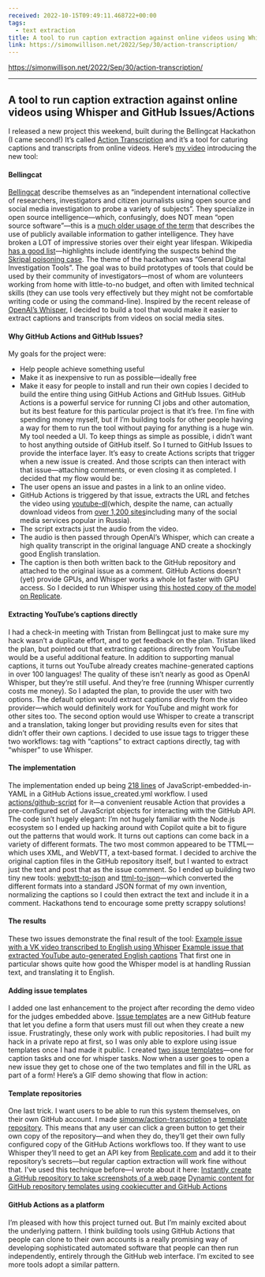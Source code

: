 ```yaml
---
received: 2022-10-15T09:49:11.468722+00:00
tags:
  - text extraction
title: A tool to run caption extraction against online videos using Whisper and GitHub Issues/Actions
link: https://simonwillison.net/2022/Sep/30/action-transcription/
---
```


https://simonwillison.net/2022/Sep/30/action-transcription/

---

## A tool to run caption extraction against online videos using Whisper and GitHub Issues/Actions

I released a new project this weekend, built during the Bellingcat Hackathon (I came second!) It’s called
[Action Transcription](https://github.com/simonw/action-transcription) and it’s a tool for caturing captions and transcripts from online videos.
Here’s
[my video](https://www.youtube.com/watch?v=AneNxjSGn1I) introducing the new tool:

#### Bellingcat

[Bellingcat](https://www.bellingcat.com/about/) describe themselves as an “independent international collective of researchers, investigators and citizen journalists using open source and social media investigation to probe a variety of subjects”.
They specialize in open source intelligence—which, confusingly, does NOT mean “open source software”—this is a
[much older usage of the term](https://en.wikipedia.org/wiki/Open-source_intelligence) that describes the use of publicly available information to gather intelligence.
They have broken a LOT of impressive stories over their eight year lifespan. Wikipedia
[has a good list](https://en.wikipedia.org/wiki/Bellingcat)—highlights include identifying the suspects behind the [Skripal poisoning case](https://en.wikipedia.org/wiki/Bellingcat#Skripal_poisoning).
The theme of the hackathon was “General Digital Investigation Tools”. The goal was to build prototypes of tools that could be used by their community of investigators—most of whom are volunteers working from home with little-to-no budget, and often with limited technical skills (they can use tools very effectively but they might not be comfortable writing code or using the command-line).
Inspired by the recent release of
[OpenAI’s Whisper](https://github.com/openai/whisper), I decided to build a tool that would make it easier to extract captions and transcripts from videos on social media sites.

#### Why GitHub Actions and GitHub Issues?

My goals for the project were:

- Help people achieve something useful
- Make it as inexpensive to run as possible—ideally free
- Make it easy for people to install and run their own copies
  I decided to build the entire thing using GitHub Actions and GitHub Issues.
  GitHub Actions is a powerful service for running CI jobs and other automation, but its best feature for this particular project is that it’s free.
  I’m fine with spending money myself, but if I’m building tools for other people having a way for them to run the tool without paying for anything is a huge win.
  My tool needed a UI. To keep things as simple as possible, i didn’t want to host anything outside of GitHub itself. So I turned to GitHub Issues to provide the interface layer.
  It’s easy to create Actions scripts that trigger when a new issue is created. And those scripts can then interact with that issue—attaching comments, or even closing it as completed.
  I decided that my flow would be:
- The user opens an issue and pastes in a link to an online video.
- GitHub Actions is triggered by that issue, extracts the URL and fetches the video using
  [youtube-dl](https://youtube-dl.org/)(which, despite the name, can actually download videos from [over 1,200 sites](https://ytdl-org.github.io/youtube-dl/supportedsites.html)including many of the social media services popular in Russia).
- The script extracts just the audio from the video.
- The audio is then passed through OpenAI’s Whisper, which can create a high quality transcript in the original language AND create a shockingly good English translation.
- The caption is then both written back to the GitHub repository and attached to the original issue as a comment.
  GitHub Actions doesn’t (yet) provide GPUs, and Whisper works a whole lot faster with GPU access. So I decided to run Whisper using
  [this hosted copy of the model on Replicate](https://replicate.com/cjwbw/whisper).

#### Extracting YouTube’s captions directly

I had a check-in meeting with Tristan from Bellingcat just to make sure my hack wasn’t a duplicate effort, and to get feedback on the plan.
Tristan liked the plan, but pointed out that extracting captions directly from YouTube would be a useful additional feature.
In addition to supporting manual captions, it turns out YouTube already creates machine-generated captions in over 100 languages! The quality of these isn’t nearly as good as OpenAI Whisper, but they’re still useful. And they’re free (running Whisper currently costs me money).
So I adapted the plan, to provide the user with two options. The default option would extract captions directly from the video provider—which would definitely work for YouTube and might work for other sites too.
The second option would use Whisper to create a transcript and a translation, taking longer but providing results even for sites that didn’t offer their own captions.
I decided to use issue tags to trigger these two workflows: tag with “captions” to extract captions directly, tag with “whisper” to use Whisper.

#### The implementation

The implementation ended up being
[218 lines](https://github.com/simonw/action-transcription/blob/7d900b209c6c465df35a27bb812d03754677cb78/.github/workflows/issue_created.yml) of JavaScript-embedded-in-YAML in a GitHub Actions
issue_created.yml workflow.
I used
[actions/github-script](https://github.com/actions/github-script) for it—a convenient reusable Action that provides a pre-configured set of JavaScript objects for interacting with the GitHub API.
The code isn’t hugely elegant: I’m not hugely familiar with the Node.js ecosystem so I ended up hacking around with Copilot quite a bit to figure out the patterns that would work.
It turns out captions can come back in a variety of different formats. The two most common appeared to be TTML—which uses XML, and WebVTT, a text-based format.
I decided to archive the original caption files in the GitHub repository itself, but I wanted to extract just the text and post that as the issue comment.
So I ended up building two tiny new tools:
[webvtt-to-json](https://github.com/simonw/webvtt-to-json) and [ttml-to-json](https://github.com/simonw/ttml-to-json)—which converted the different formats into a standard JSON format of my own invention, normalizing the captions so I could then extract the text and include it in a comment.
Hackathons tend to encourage some pretty scrappy solutions!

#### The results

These two issues demonstrate the final result of the tool:
[Example issue with a VK video transcribed to English using Whisper](https://github.com/simonw/action-transcription-demo/issues/3) [Example issue that extracted YouTube auto-generated English captions](https://github.com/simonw/action-transcription-demo/issues/4)
That first one in particular shows quite how good the Whisper model is at handling Russian text, and translating it to English.

#### Adding issue templates

I added one last enhancement to the project after recording the demo video for the judges embedded above.
[Issue templates](https://docs.github.com/en/communities/using-templates-to-encourage-useful-issues-and-pull-requests/configuring-issue-templates-for-your-repository) are a new GitHub feature that let you define a form that users must fill out when they create a new issue.
Frustratingly, these only work with public repositories. I had built my hack in a private repo at first, so I was only able to explore using issue templates once I had made it public.
I created
[two issue templates](https://github.com/simonw/action-transcription/tree/7d900b209c6c465df35a27bb812d03754677cb78/.github/ISSUE_TEMPLATE)—one for caption tasks and one for whisper tasks.
Now when a user goes to open a new issue they get to chose one of the two templates and fill in the URL as part of a form! Here’s a GIF demo showing that flow in action:

#### Template repositories

One last trick. I want users to be able to run this system themselves, on their own GitHub account.
I made
[simonw/action-transcription](https://github.com/simonw/action-transcription) a [template repository](https://docs.github.com/en/repositories/creating-and-managing-repositories/creating-a-template-repository).
This means that any user can click a green button to get their own copy of the repository—and when they do, they’ll get their own fully configured copy of the GitHub Actions workflows too.
If they want to use Whisper they’ll need to get an API key from
[Replicate.com](https://replicate.com/) and add it to their repository’s secrets—but regular caption extraction will work fine without that.
I’ve used this technique before—I wrote about it here:
[Instantly create a GitHub repository to take screenshots of a web page](https://simonwillison.net/2022/Mar/14/shot-scraper-template/) [Dynamic content for GitHub repository templates using cookiecutter and GitHub Actions](https://simonwillison.net/2021/Aug/28/dynamic-github-repository-templates/)

#### GitHub Actions as a platform

I’m pleased with how this project turned out. But I’m mainly excited about the underlying pattern. I think building tools using GitHub Actions that people can clone to their own accounts is a really promising way of developing sophisticated automated software that people can then run independently, entirely through the GitHub web interface.
I’m excited to see more tools adopt a similar pattern.
